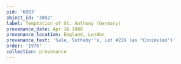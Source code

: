 ```yaml
---
pid: '6083'
object_id: '3852'
label: Temptation of St. Anthony (Germany)
provenance_date: Apr 16 1980
provenance_location: England, London
provenance_text: 'Sale, Sotheby''s, Lot #229 (as "Coninxloo")'
order: '1976'
collection: provenance
---
```


